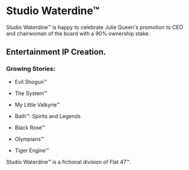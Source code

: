 # Studio Waterdine™

Studio Waterdine™ is happy to celebrate Julie Queen's promotion to CEO and chairwoman of the board with a 90% ownership stake.

## Entertainment IP Creation.
### Growing Stories:

- Evil Shogun™

- The System™

- My Little Valkyrie™

- Bath™: Spirits and Legends

- Black Rose™

- Olympians™

- Tiger Engine™

Studio Waterdine™ is a fictional division of Flat 47™.
